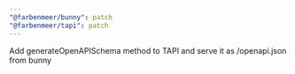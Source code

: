 ```yaml
---
"@farbenmeer/bunny": patch
"@farbenmeer/tapi": patch
---
```


Add generateOpenAPISchema method to TAPI and serve it as /openapi.json from bunny
